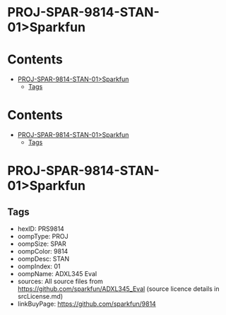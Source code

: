 
PROJ-SPAR-9814-STAN-01>Sparkfun
===============================

Contents
========

* [PROJ-SPAR-9814-STAN-01>Sparkfun](#proj-spar-9814-stan-01sparkfun)
	* [Tags](#tags)

Contents
========

* [PROJ-SPAR-9814-STAN-01>Sparkfun](#proj-spar-9814-stan-01sparkfun)
	* [Tags](#tags)

# PROJ-SPAR-9814-STAN-01>Sparkfun

## Tags

- hexID: PRS9814
- oompType: PROJ
- oompSize: SPAR
- oompColor: 9814
- oompDesc: STAN
- oompIndex: 01
- oompName: ADXL345 Eval
- sources: All source files from https://github.com/sparkfun/ADXL345_Eval (source licence details in srcLicense.md)
- linkBuyPage: https://github.com/sparkfun/9814
